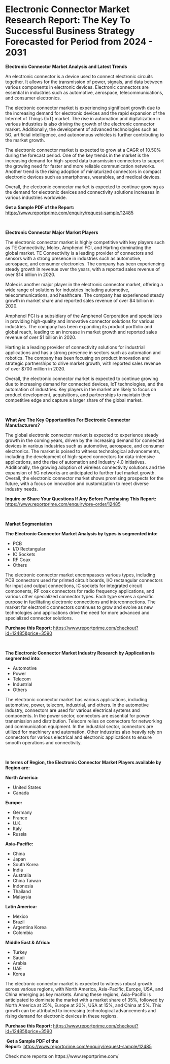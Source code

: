<p><h1>Electronic Connector Market Research Report: The Key To Successful Business Strategy Forecasted for Period from 2024 - 2031</h1></p><p><strong>Electronic Connector Market Analysis and Latest Trends</strong></p>
<p><p>An electronic connector is a device used to connect electronic circuits together. It allows for the transmission of power, signals, and data between various components in electronic devices. Electronic connectors are essential in industries such as automotive, aerospace, telecommunications, and consumer electronics.</p><p>The electronic connector market is experiencing significant growth due to the increasing demand for electronic devices and the rapid expansion of the Internet of Things (IoT) market. The rise in automation and digitalization in various industries is also driving the growth of the electronic connector market. Additionally, the development of advanced technologies such as 5G, artificial intelligence, and autonomous vehicles is further contributing to the market growth.</p><p>The electronic connector market is expected to grow at a CAGR of 10.50% during the forecast period. One of the key trends in the market is the increasing demand for high-speed data transmission connectors to support the growing need for faster and more reliable communication networks. Another trend is the rising adoption of miniaturized connectors in compact electronic devices such as smartphones, wearables, and medical devices.</p><p>Overall, the electronic connector market is expected to continue growing as the demand for electronic devices and connectivity solutions increases in various industries worldwide.</p></p>
<p><strong>Get a Sample PDF of the Report:&nbsp;</strong> <a href="https://www.reportprime.com/enquiry/request-sample/12485">https://www.reportprime.com/enquiry/request-sample/12485</a></p>
<p>&nbsp;</p>
<p><strong>Electronic Connector Major Market Players</strong></p>
<p><p>The electronic connector market is highly competitive with key players such as TE Connectivity, Molex, Amphenol FCI, and Harting dominating the global market. TE Connectivity is a leading provider of connectors and sensors with a strong presence in industries such as automotive, aerospace, and consumer electronics. The company has been experiencing steady growth in revenue over the years, with a reported sales revenue of over $14 billion in 2020.</p><p>Molex is another major player in the electronic connector market, offering a wide range of solutions for industries including automotive, telecommunications, and healthcare. The company has experienced steady growth in market share and reported sales revenue of over $4 billion in 2020.</p><p>Amphenol FCI is a subsidiary of the Amphenol Corporation and specializes in providing high-quality and innovative connector solutions for various industries. The company has been expanding its product portfolio and global reach, leading to an increase in market growth and reported sales revenue of over $1 billion in 2020.</p><p>Harting is a leading provider of connectivity solutions for industrial applications and has a strong presence in sectors such as automation and robotics. The company has been focusing on product innovation and strategic partnerships to drive market growth, with reported sales revenue of over $700 million in 2020.</p><p>Overall, the electronic connector market is expected to continue growing due to increasing demand for connected devices, IoT technologies, and the automation of industries. Key players in the market are likely to focus on product development, acquisitions, and partnerships to maintain their competitive edge and capture a larger share of the global market.</p></p>
<p>&nbsp;</p>
<p><strong>What Are The Key Opportunities For Electronic Connector Manufacturers?</strong></p>
<p><p>The global electronic connector market is expected to experience steady growth in the coming years, driven by the increasing demand for connected devices in various industries such as automotive, aerospace, and consumer electronics. The market is poised to witness technological advancements, including the development of high-speed connectors for data-intensive applications, and the rise of automation and Industry 4.0 initiatives. Additionally, the growing adoption of wireless connectivity solutions and the expansion of 5G networks are anticipated to further fuel market growth. Overall, the electronic connector market shows promising prospects for the future, with a focus on innovation and customization to meet diverse industry needs.</p></p>
<p><strong>Inquire or Share Your Questions If Any Before Purchasing This Report:</strong> <a href="https://www.reportprime.com/enquiry/pre-order/12485">https://www.reportprime.com/enquiry/pre-order/12485</a></p>
<p>&nbsp;</p>
<p><strong>Market Segmentation</strong></p>
<p><strong>The Electronic Connector Market Analysis by types is segmented into:</strong></p>
<p><ul><li>PCB</li><li>I/O Rectangular</li><li>IC Sockets</li><li>RF Coax</li><li>Others</li></ul></p>
<p><p>The electronic connector market encompasses various types, including PCB connectors used for printed circuit boards, I/O rectangular connectors for input and output connections, IC sockets for integrated circuit components, RF coax connectors for radio frequency applications, and various other specialized connector types. Each type serves a specific purpose in facilitating electronic connections and interconnections. The market for electronic connectors continues to grow and evolve as new technologies and applications drive the need for more advanced and specialized connector solutions.</p></p>
<p><strong>Purchase this Report:&nbsp;</strong><a href="https://www.reportprime.com/checkout?id=12485&price=3590">https://www.reportprime.com/checkout?id=12485&price=3590</a></p>
<p>&nbsp;</p>
<p><strong>The Electronic Connector Market Industry Research by Application is segmented into:</strong></p>
<p><ul><li>Automotive</li><li>Power</li><li>Telecom</li><li>Industrial</li><li>Others</li></ul></p>
<p><p>The electronic connector market has various applications, including automotive, power, telecom, industrial, and others. In the automotive industry, connectors are used for various electrical systems and components. In the power sector, connectors are essential for power transmission and distribution. Telecom relies on connectors for networking and communication equipment. In the industrial sector, connectors are utilized for machinery and automation. Other industries also heavily rely on connectors for various electrical and electronic applications to ensure smooth operations and connectivity.</p></p>
<p>&nbsp;</p>
<p><strong>In terms of Region, the Electronic Connector Market Players available by Region are:</strong></p>
<p>
    <p> <strong> North America: </strong>
        <ul>
            <li>United States</li>
            <li>Canada</li>
        </ul>
        </p> 
    <p> <strong> Europe: </strong>
        <ul>
            <li>Germany</li>
            <li>France</li>
            <li>U.K.</li>
            <li>Italy</li>
            <li>Russia</li>
        </ul>
        </p> 
    <p> <strong> Asia-Pacific: </strong>
        <ul>
            <li>China</li>
            <li>Japan</li>
            <li>South Korea</li>
            <li>India</li>
            <li>Australia</li>
            <li>China Taiwan</li>
            <li>Indonesia</li>
            <li>Thailand</li>
            <li>Malaysia</li>
        </ul>
        </p> 
    <p> <strong> Latin America: </strong>
        <ul>
            <li>Mexico</li>
            <li>Brazil</li>
            <li>Argentina Korea</li>
            <li>Colombia</li>
        </ul>
        </p> 
    <p> <strong> Middle East & Africa: </strong>
        <ul>
            <li>Turkey</li>
            <li>Saudi</li>
            <li>Arabia</li>
            <li>UAE</li>
            <li>Korea</li>
        </ul>
    </p>
    </p>
<p><p>The electronic connector market is expected to witness robust growth across various regions, with North America, Asia-Pacific, Europe, USA, and China emerging as key markets. Among these regions, Asia-Pacific is anticipated to dominate the market with a market share of 35%, followed by North America at 25%, Europe at 20%, USA at 15%, and China at 5%. This growth can be attributed to increasing technological advancements and rising demand for electronic devices in these regions.</p></p>
<p><strong>Purchase this Report: </strong><a href="https://www.reportprime.com/checkout?id=12485&price=3590">https://www.reportprime.com/checkout?id=12485&price=3590</a></p>
<p>&nbsp;<strong>Get a Sample PDF of the Report:&nbsp;&nbsp;</strong><a href="https://www.reportprime.com/enquiry/request-sample/12485">https://www.reportprime.com/enquiry/request-sample/12485</a></p>
<p><strong></strong></p>
<p>Check more reports on https://www.reportprime.com/</p>